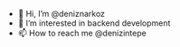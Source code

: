 - 👋 Hi, I’m @deniznarkoz
- 👀 I’m interested in backend development
- 📫 How to reach me @denizintepe

